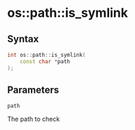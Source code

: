 <h1>os::path::is_symlink</h1>
<h2>Syntax</h2>

```C++
int os::path::is_symlink(
    const char *path
);
```

<h2>Parameters</h2>

`path`

The path to check

